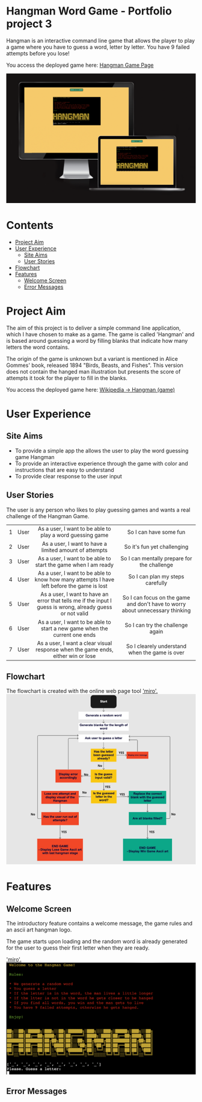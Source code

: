 # Hangman Word Game - Portfolio project 3

Hangman is an interactive command line game that allows the player to play a game where you have to guess a word, letter by letter. You have 9 failed attempts before you lose!

You access the deployed game here: <a href="https://hangmanpp3.herokuapp.com/" target="_blank">Hangman Game Page</a>

![IMAGE ALT TEXT HERE](../docs/screenshots/responsive.png)

# Contents
- [Project Aim](#project-aim)
- [User Experience](#user-experience)
    - [Site Aims](#site-aims)
    - [User Stories](#user-stories)
- [Flowchart](#flowchart)
- [Features](#features)
    - [Welcome Screen](#welcome-screen)
    - [Error Messages](#error-messages)

# Project Aim

The aim of this project is to deliver a simple  command line application, which I have chosen to make as a game. The game is called 'Hangman' and is based around guessing a word by filling blanks that indicate how many letters the word contains.

The origin of the game is unknown but a variant is mentioned in Alice Gommes' book, released 1894 "Birds, Beasts, and Fishes". This version does not contain the hanged man illustration but presents the score of attempts it took for the player to fill in the blanks.

You access the deployed game here: <a href="https://en.wikipedia.org/wiki/Hangman_(game)" target="_blank">Wikipedia -> Hangman (game)</a>

# User Experience

## Site Aims

* To provide a simple app the allows the user to play the word guessing game Hangman
* To provide an interactive experience through the game with color and instructions that are easy to understand
* To provide clear response to the user input

## User Stories

The user is any person who likes to play guessing games and wants a real challenge of the Hangman Game.

|  |  |  |   |
|-----------------|:-------------|:---------------:|:---------------:|
| 1 | User | As a user, I want to be able to play a word guessing game | So I can have some fun|
| 2 | User | As a user, I want to have a limited amount of attempts| So it's fun yet challenging |
| 3 | User | As a user, I want to be able to start the game when I am ready | So I can mentally prepare for the challenge |
| 4 | User | As a user, I want to be able to know how many attempts I have left before the game is lost | So I can plan my steps carefully|
| 5 | User | As a user, I want to have an error that tells me if the input I guess is wrong, already guess or not valid | So I can focus on the game and don't have to worry about unnecessary thinking|
| 6 | User | As a user, I want to be able to start a new game when the current one ends | So I can try the challenge again|
| 7 | User | As a user, I want a clear visual response when the game ends, either win or lose | So I clearely understand when the game is over|

## Flowchart

The flowchart is created with the online web page tool <a href="https://miro.com/">'miro'.</a>
![IMAGE ALT TEXT HERE](../docs/screenshots/flowchart.png)

# Features

## Welcome Screen
The introductory feature contains a welcome message, the game rules and an ascii art hangman logo.

The game starts upon loading and the random word is already generated for the user to guess their first letter when they are ready.

<a href="https://miro.com/">'miro'.</a>
![IMAGE ALT TEXT HERE](../docs/screenshots/welcome_feature.png)

## Error Messages